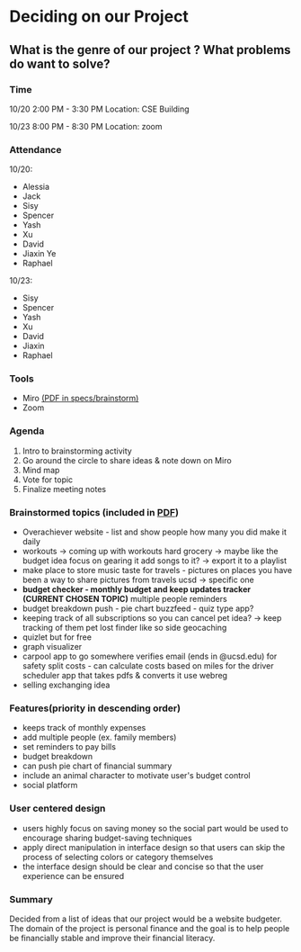 # Deciding on our Project
## What is the genre of our project ? What problems do want to solve?
### Time
10/20 2:00 PM - 3:30 PM    Location: CSE Building

10/23 8:00 PM - 8:30 PM    Location: zoom
### Attendance 
10/20:
- Alessia
- Jack
- Sisy
- Spencer
- Yash
- Xu
- David
- Jiaxin Ye
- Raphael

10/23:
- Sisy
- Spencer
- Yash
- Xu
- David
- Jiaxin
- Raphael
### Tools
- Miro [(PDF in specs/brainstorm)](../../specs/brainstorm/Miro_Brainstorm.pdf)
- Zoom
### Agenda
1. Intro to brainstorming activity
2. Go around the circle to share ideas & note down on Miro
3. Mind map
4. Vote for topic
5. Finalize meeting notes
### Brainstormed topics (included in [PDF](../../specs/brainstorm/Miro_Brainstorm.pdf))
- Overachiever website - list and show people how many you did
make it daily
- workouts -> coming up with workouts hard
grocery -> maybe like the budget idea
focus on gearing it
add songs to it? -> export it to a playlist
- make place to store music taste
for travels - pictures on places you have been a way to share pictures from travels
ucsd -> specific one
- **budget checker - monthly budget and keep updates tracker (CURRENT CHOSEN TOPIC)**
multiple people
reminders
- budget breakdown
push - pie chart
buzzfeed - quiz type app?
- keeping track of all subscriptions so you can cancel
pet idea? -> keep tracking of them
pet lost finder like so side
geocaching
- quizlet but for free
- graph visualizer
- carpool app to go somewhere
verifies email (ends in @ucsd.edu) for safety
split costs - can calculate costs based on miles for the driver
scheduler app that takes pdfs & converts it
use webreg
- selling exchanging idea
### Features(priority in descending order)
- keeps track of monthly expenses
- add multiple people (ex. family members)
- set reminders to pay bills
- budget breakdown
- can push pie chart of financial summary
- include an animal character to motivate user's budget control
- social platform
### User centered design
 - users highly focus on saving money so the social part would be used to encourage sharing budget-saving techniques
 - apply direct manipulation in interface design so that users can skip the process of selecting colors or category themselves
 - the interface design should be clear and concise so that the user experience can be ensured
### Summary 
Decided from a list of ideas that our project would be a website budgeter. The domain of the project is personal finance
and the goal is to help people be financially stable and improve their financial literacy.
